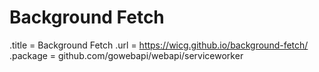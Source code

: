 # Background Fetch

.title = Background Fetch
.url = <https://wicg.github.io/background-fetch/>
.package = github.com/gowebapi/webapi/serviceworker
